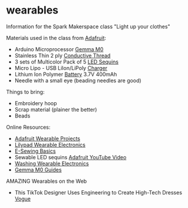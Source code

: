 # wearables
Information for the Spark Makerspace class "Light up your clothes"

Materials used in the class from [Adafruit](https://www.adafruit.com):

- Arduino Microprocessor [Gemma M0](https://www.adafruit.com/product/3501)
- Stainless Thin 2 ply [Conductive Thread](https://www.adafruit.com/product/640)
- 3 sets of Multicolor Pack of 5 [LED Sequins](https://www.adafruit.com/product/3377)
- Micro Lipo - USB LiIon/LiPoly [Charger](https://www.adafruit.com/product/1304)
- Lithium Ion Polymer [Battery](https://www.adafruit.com/product/3898) 3.7V 400mAh 
- Needle with a small eye (beading needles are good)

Things to bring:
- Embroidery hoop
- Scrap material (plainer the better)
- Beads

Online Resources:
- [Adafruit Wearable Projects](https://learn.adafruit.com/search?q=wearable)
- [Lilypad Wearable Electronics](https://www.sparkfun.com/about_lilypad)
- [E-Sewing Basics](https://learn.sparkfun.com/tutorials/lilypad-basics-e-sewing?)
- Sewable LED sequins [Adafruit YouTube Video](https://www.youtube.com/watch?v=XpwL71IiPXM)
- [Washing Wearable Electronics](https://learn.adafruit.com/washing-wearable-electronics)
- [Gemma M0 Guides](https://learn.adafruit.com/products/3501/guides)

AMAZING Wearables on the Web
- This TikTok Designer Uses Engineering to Create High-Tech Dresses [Vogue](https://www.vogue.com/article/cameron-hughes-tiktok-designer-futuristic)



